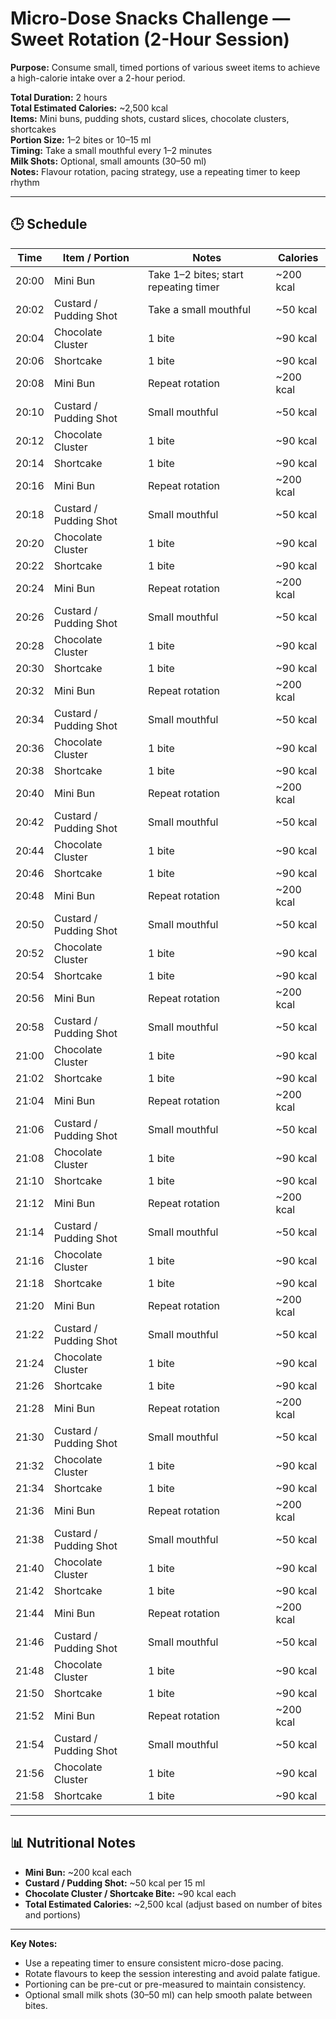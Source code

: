 # Micro-Dose Snacks Challenge — Sweet Rotation (2-Hour Session)

**Purpose:** Consume small, timed portions of various sweet items to achieve a high-calorie intake over a 2-hour period.

**Total Duration:** 2 hours  
**Total Estimated Calories:** ~2,500 kcal  
**Items:** Mini buns, pudding shots, custard slices, chocolate clusters, shortcakes  
**Portion Size:** 1–2 bites or 10–15 ml  
**Timing:** Take a small mouthful every 1–2 minutes  
**Milk Shots:** Optional, small amounts (30–50 ml)  
**Notes:** Flavour rotation, pacing strategy, use a repeating timer to keep rhythm

---

## 🕒 Schedule

| Time  | Item / Portion         | Notes                                 | Calories  |
| ----- | ---------------------- | ------------------------------------- | --------- |
| 20:00 | Mini Bun               | Take 1–2 bites; start repeating timer | ~200 kcal |
| 20:02 | Custard / Pudding Shot | Take a small mouthful                 | ~50 kcal  |
| 20:04 | Chocolate Cluster      | 1 bite                                | ~90 kcal  |
| 20:06 | Shortcake              | 1 bite                                | ~90 kcal  |
| 20:08 | Mini Bun               | Repeat rotation                       | ~200 kcal |
| 20:10 | Custard / Pudding Shot | Small mouthful                        | ~50 kcal  |
| 20:12 | Chocolate Cluster      | 1 bite                                | ~90 kcal  |
| 20:14 | Shortcake              | 1 bite                                | ~90 kcal  |
| 20:16 | Mini Bun               | Repeat rotation                       | ~200 kcal |
| 20:18 | Custard / Pudding Shot | Small mouthful                        | ~50 kcal  |
| 20:20 | Chocolate Cluster      | 1 bite                                | ~90 kcal  |
| 20:22 | Shortcake              | 1 bite                                | ~90 kcal  |
| 20:24 | Mini Bun               | Repeat rotation                       | ~200 kcal |
| 20:26 | Custard / Pudding Shot | Small mouthful                        | ~50 kcal  |
| 20:28 | Chocolate Cluster      | 1 bite                                | ~90 kcal  |
| 20:30 | Shortcake              | 1 bite                                | ~90 kcal  |
| 20:32 | Mini Bun               | Repeat rotation                       | ~200 kcal |
| 20:34 | Custard / Pudding Shot | Small mouthful                        | ~50 kcal  |
| 20:36 | Chocolate Cluster      | 1 bite                                | ~90 kcal  |
| 20:38 | Shortcake              | 1 bite                                | ~90 kcal  |
| 20:40 | Mini Bun               | Repeat rotation                       | ~200 kcal |
| 20:42 | Custard / Pudding Shot | Small mouthful                        | ~50 kcal  |
| 20:44 | Chocolate Cluster      | 1 bite                                | ~90 kcal  |
| 20:46 | Shortcake              | 1 bite                                | ~90 kcal  |
| 20:48 | Mini Bun               | Repeat rotation                       | ~200 kcal |
| 20:50 | Custard / Pudding Shot | Small mouthful                        | ~50 kcal  |
| 20:52 | Chocolate Cluster      | 1 bite                                | ~90 kcal  |
| 20:54 | Shortcake              | 1 bite                                | ~90 kcal  |
| 20:56 | Mini Bun               | Repeat rotation                       | ~200 kcal |
| 20:58 | Custard / Pudding Shot | Small mouthful                        | ~50 kcal  |
| 21:00 | Chocolate Cluster      | 1 bite                                | ~90 kcal  |
| 21:02 | Shortcake              | 1 bite                                | ~90 kcal  |
| 21:04 | Mini Bun               | Repeat rotation                       | ~200 kcal |
| 21:06 | Custard / Pudding Shot | Small mouthful                        | ~50 kcal  |
| 21:08 | Chocolate Cluster      | 1 bite                                | ~90 kcal  |
| 21:10 | Shortcake              | 1 bite                                | ~90 kcal  |
| 21:12 | Mini Bun               | Repeat rotation                       | ~200 kcal |
| 21:14 | Custard / Pudding Shot | Small mouthful                        | ~50 kcal  |
| 21:16 | Chocolate Cluster      | 1 bite                                | ~90 kcal  |
| 21:18 | Shortcake              | 1 bite                                | ~90 kcal  |
| 21:20 | Mini Bun               | Repeat rotation                       | ~200 kcal |
| 21:22 | Custard / Pudding Shot | Small mouthful                        | ~50 kcal  |
| 21:24 | Chocolate Cluster      | 1 bite                                | ~90 kcal  |
| 21:26 | Shortcake              | 1 bite                                | ~90 kcal  |
| 21:28 | Mini Bun               | Repeat rotation                       | ~200 kcal |
| 21:30 | Custard / Pudding Shot | Small mouthful                        | ~50 kcal  |
| 21:32 | Chocolate Cluster      | 1 bite                                | ~90 kcal  |
| 21:34 | Shortcake              | 1 bite                                | ~90 kcal  |
| 21:36 | Mini Bun               | Repeat rotation                       | ~200 kcal |
| 21:38 | Custard / Pudding Shot | Small mouthful                        | ~50 kcal  |
| 21:40 | Chocolate Cluster      | 1 bite                                | ~90 kcal  |
| 21:42 | Shortcake              | 1 bite                                | ~90 kcal  |
| 21:44 | Mini Bun               | Repeat rotation                       | ~200 kcal |
| 21:46 | Custard / Pudding Shot | Small mouthful                        | ~50 kcal  |
| 21:48 | Chocolate Cluster      | 1 bite                                | ~90 kcal  |
| 21:50 | Shortcake              | 1 bite                                | ~90 kcal  |
| 21:52 | Mini Bun               | Repeat rotation                       | ~200 kcal |
| 21:54 | Custard / Pudding Shot | Small mouthful                        | ~50 kcal  |
| 21:56 | Chocolate Cluster      | 1 bite                                | ~90 kcal  |
| 21:58 | Shortcake              | 1 bite                                | ~90 kcal  |

---

## 📊 Nutritional Notes

- **Mini Bun:** ~200 kcal each
- **Custard / Pudding Shot:** ~50 kcal per 15 ml
- **Chocolate Cluster / Shortcake Bite:** ~90 kcal each
- **Total Estimated Calories:** ~2,500 kcal (adjust based on number of bites and portions)

---

**Key Notes:**

- Use a repeating timer to ensure consistent micro-dose pacing.
- Rotate flavours to keep the session interesting and avoid palate fatigue.
- Portioning can be pre-cut or pre-measured to maintain consistency.
- Optional small milk shots (30–50 ml) can help smooth palate between bites.
